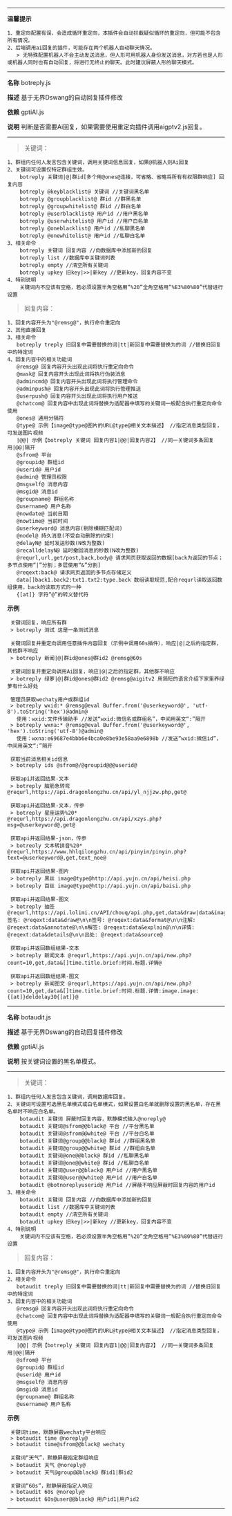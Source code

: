 ****
**温馨提示**

    1、重定向配置有误，会造成循环重定向，本插件会自动拦截疑似循环的重定向，但可能不包含所有情况。
    2、后端调用ai回复的插件，可能存在两个机器人自动聊天情况。
       > 无特殊配置机器人不会主动发送消息，但人形可用机器人身份发送消息，对方若也是人形或机器人同时也有自动回复，将进行无终止的聊天。此时建议屏蔽人形的聊天模式。
  
****
**名称** botreply.js

**描述** 基于无界Dswang的自动回复插件修改

**依赖** gptiAI.js

**说明** 判断是否需要Ai回复，如果需要使用重定向插件调用aigptv2.js回复。
****
   >关键词：

    1、群组内任何人发言包含关键词，调用关键词信息回复，如果@机器人则Ai回复
    2、关键词可设置仅特定群组生效。
        botreply 关键词|@|群id[多个用@ones@连接，可省略、省略将所有有权限群响应] 回复内容
        botreply @keyblacklist@ 关键词 //关键词黑名单
        botreply @groupblacklist@ 群id //群黑名单
        botreply @groupwhitelist@ 群id //群白名单
        botreply @userblacklist@ 用户id //用户黑名单
        botreply @userwhitelist@ 用户id //用户白名单
        botreply @oneblacklist@ 用户id //私聊黑名单
        botreply @onewhitelist@ 用户id //私聊白名单
    3、相关命令
        botreply 关键词 回复内容 //向数据库中添加新的回复
        botreply list //数据库中关键词列表
        botreply empty //清空所有关键词
        botreply upkey 旧key|>>|新key //更新key，回复内容不变
    4、特别说明
        关键词内不应该有空格，若必须设置半角空格用“%20”全角空格用“%E3%80%80”代替进行设置

   >回复内容：

    1、回复内容开头为"@remsg@"，执行命令重定向
    2、其他直接回复
    3、相关命令
       botreply treply 旧回复中需要替换的词|tt|新回复中需要替换为的词 //替换旧回复中的特定词
    4、回复内容中的相关功能词
       @remsg@ 回复内容开头出现此词将执行重定向命令
       @mask@ 回复内容开头出现此词将执行伪装消息
       @admincmd@ 回复内容开头出现此词将执行管理命令
       @adminpush@ 回复内容开头出现此词将执行管理推送
       @userpush@ 回复内容开头出现此词将执行用户推送
       @chatcom@ 回复内容中出现此词将替换为适配器中填写的关键词一般配合执行重定向命令使用
       @ones@ 通用分隔符
       @type@ 示例【image@type@图片的URL@type@相关文本描述】 //指定消息类型回复，可发送图片视频
       |@@| 示例【botreply 关键词 回复内容1|@@|回复内容2】 //同一关键词多条回复用|@@|隔开
       @sfrom@ 平台
       @groupid@ 群组id
       @userid@ 用户id
       @admin@ 管理员权限
       @msgself@ 消息内容
       @msgid@ 消息id
       @groupname@ 群组名称
       @username@ 用户名称
       @nowdate@ 当前日期
       @nowtime@ 当前时间
       @userkeyword@ 消息内容(剔除模糊匹配词)
       @nodel@ 持久消息(不受自动删除的约束)
       @delayN@ 延时发送秒数(N改为整数)
       @recalldelayN@ 延时撤回消息的秒数(N改为整数)
       @requrl,url,get/post,back,body@ 请求网页获取返回的数据[back为返回的节点；多节点使用“|”分割；多层使用“&”分割]
       @reqext:back@ 请求网页返回的多节点存储定义
       data[]back1.back2:txt1.txt2:type.back 数组读取规范,配合requrl读取返回数组使用，back的读取方式的一种
       {[at]} 字符“@”的转义替代符
       

**示例**

     关键词回复，响应所有群
     > botreply 测试 这是一条测试消息
     
     关键词回复并重定向调用任意插件内容回复（示例中调用60s插件），响应|@|之后的指定群，其他群不响应
     > botreply 新闻|@|群id@ones@群id2 @remsg@60s
     
     关键词回复并重定向调用Ai回复，响应|@|之后的指定群，其他群不响应
     > botreply 绿萝|@|群id@ones@群id2 @remsg@aigitv2 用简短的语言介绍下家里养绿萝有什么好处

     管理员获取wechaty用户或群组id
     > botreply wxid:* @remsg@eval Buffer.from('@userkeyword@', 'utf-8').toString('hex')@admin@
       使用：wxid:文件传输助手 //发送“wxid:微信名或群组名”，中间用英文“:”隔开
     > botreply wxna:* @remsg@eval Buffer.from('@userkeyword@', 'hex').toString('utf-8')@admin@
       使用：wxna:e69687e4bbb6e4bca0e8be93e58aa9e6898b //发送“wxid:微信id”，中间用英文“:”隔开

     获取当前消息相关id信息
     > botreply ids @sfrom@/@groupid@@@userid@

     获取api并返回结果-文本
     > botreply 脑筋急转弯 @requrl,https://api.dragonlongzhu.cn/api/yl_njjzw.php,get@

     获取api并返回结果-文本，传参
     > botreply 星座运势%20* @requrl,https://api.dragonlongzhu.cn/api/xzys.php?msg=@userkeyword@,get@

     获取api并返回结果-json，传参
     > botreoly 文本转拼音%20* @requrl,https://www.hhlqilongzhu.cn/api/pinyin/pinyin.php?text=@userkeyword@,get,text_noe@

     获取api并返回结果-图片
     > botreply 黑丝 image@type@http://api.yujn.cn/api/heisi.php
     > botreply 百丝 image@type@http://api.yujn.cn/api/baisi.php

     获取api并返回结果-图文
     > botreply 抽签 @requrl,https://api.lolimi.cn/API/chouq/api.php,get,data&draw|data&image|data&format|data&annotate|data&explain|data&details|data&source@image@type@@reqext:data&image@@type@签名: @reqext:data&draw@\n\n签号: @reqext:data&format@\n\n注解: @reqext:data&annotate@\n\n解签: @reqext:data&explain@\n\n详情: @reqext:data&details@\n\n出处: @reqext:data&source@

     获取api并返回数组结果-文本
     > botreply 新闻文本 @requrl,https://api.yujn.cn/api/new.php?count=10,get,data&[]time.title.brief:时间.标题.详情@

     获取api并返回数组结果-图文
     > botreply 新闻图文 @requrl,https://api.yujn.cn/api/new.php?count=10,get,data&[]time.title.brief:时间.标题.详情:image.image:{[at]}deldelay30{[at]}@



****
**名称** botaudit.js

**描述** 基于无界Dswang的自动回复插件修改

**依赖** gptiAI.js

**说明** 按关键词设置的黑名单模式。
****
   >关键词：

    1、群组内任何人发言包含关键词，调用数据库回复。
    2、关键词可设置可选黑名单模式或白名单模式，如果设置白名单就删除设置的黑名单，存在黑名单时不响应白名单。
        botaudit 关键词 屏蔽时回复内容，默静模式输入@noreply@
        botaudit 关键词@sfrom@@black@ 平台 //平台黑名单
        botaudit 关键词@sfrom@@white@ 平台 //平台白名单
        botaudit 关键词@group@@black@ 群id //群组黑名单
        botaudit 关键词@group@@white@ 群id //群组白名单
        botaudit 关键词@one@@black@ 群id //私聊黑名单
        botaudit 关键词@one@@white@ 群id //私聊白名单
        botaudit 关键词@user@@black@ 用户id //用户黑名单
        botaudit 关键词@user@@white@ 用户id //用户白名单
        botaudit @botnoreplyuserid@ 用户id //屏蔽不响应屏蔽时回复内容的用户id
    3、相关命令
        botaudit 关键词 回复内容 //向数据库中添加新的回复
        botaudit list //数据库中关键词列表
        botaudit empty //清空所有关键词
        botaudit upkey 旧key|>>|新key //更新key，回复内容不变
    4、特别说明
        关键词内不应该有空格，若必须设置半角空格用“%20”全角空格用“%E3%80%80”代替进行设置

   >回复内容：

    1、回复内容开头为"@remsg@"，执行命令重定向
    2、相关命令
       botaudit treply 旧回复中需要替换的词|tt|新回复中需要替换为的词 //替换旧回复中的特定词
    3、回复内容中的相关功能词
       @remsg@ 回复内容开头出现此词将执行重定向命令
       @chatcom@ 回复内容中出现此词将替换为适配器中填写的关键词一般配合执行重定向命令使用
       @type@ 示例【image@type@图片的URL@type@相关文本描述】 //指定消息类型回复，可发送图片视频
       |@@| 示例【botreply 关键词 回复内容1|@@|回复内容2】 //同一关键词多条回复用|@@|隔开
       @sfrom@ 平台
       @groupid@ 群组id
       @userid@ 用户id
       @msgself@ 消息内容
       @msgid@ 消息id
       @groupname@ 群组名称
       @username@ 用户名称
       

**示例**

     关键词time，默静屏蔽wechaty平台响应
     > botaudit time @noreply@
     > botaudit time@sfrom@@black@ wechaty
     
     关键词“天气”，默静屏蔽指定群组响应
     > botaudit 天气 @noreply@
     > botaudit 天气@group@@black@ 群id1|群id2
     
     关键词“60s”，默静屏蔽指定人响应
     > botaudit 60s @noreply@
     > botaudit 60s@user@@black@ 用户id1|用户id2
****
